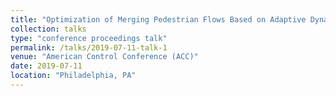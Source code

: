 ```yaml
---
title: "Optimization of Merging Pedestrian Flows Based on Adaptive Dynamic Programming"
collection: talks
type: "conference proceedings talk"
permalink: /talks/2019-07-11-talk-1
venue: "American Control Conference (ACC)"
date: 2019-07-11
location: "Philadelphia, PA"
---
```


